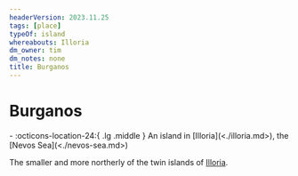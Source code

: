```yaml
---
headerVersion: 2023.11.25
tags: [place]
typeOf: island
whereabouts: Illoria
dm_owner: tim
dm_notes: none
title: Burganos
---
```

# Burganos
<div class="grid cards ext-narrow-margin ext-one-column" markdown>
-    :octicons-location-24:{ .lg .middle } An island in [Illoria](<./illoria.md>), the [Nevos Sea](<./nevos-sea.md>)  
</div>


The smaller and more northerly of the twin islands of [Illoria](<./illoria.md>).